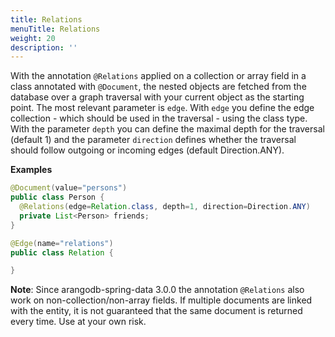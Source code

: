 ```yaml
---
title: Relations
menuTitle: Relations
weight: 20
description: ''
---
```

With the annotation `@Relations` applied on a collection or array field in a
class annotated with `@Document`, the nested objects are fetched from the
database over a graph traversal with your current object as the starting point.
The most relevant parameter is `edge`. With `edge` you define the edge collection -
which should be used in the traversal - using the class type. With the parameter
`depth` you can define the maximal depth for the traversal (default 1) and the
parameter `direction` defines whether the traversal should follow outgoing or
incoming edges (default Direction.ANY).

**Examples**

```java
@Document(value="persons")
public class Person {
  @Relations(edge=Relation.class, depth=1, direction=Direction.ANY)
  private List<Person> friends;
}

@Edge(name="relations")
public class Relation {

}
```

**Note**: Since arangodb-spring-data 3.0.0 the annotation `@Relations` also work
on non-collection/non-array fields. If multiple documents are linked with the
entity, it is not guaranteed that the same document is returned every time.
Use at your own risk.
